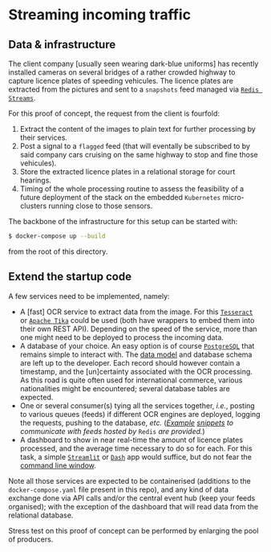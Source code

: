 # Streaming incoming traffic

## Data & infrastructure

The client company [usually seen wearing dark-blue uniforms] has recently installed
cameras on several bridges of a rather crowded highway to capture licence plates of
speeding vehicules. The licence plates are extracted from the pictures and sent to a
`snapshots` feed managed via [`Redis Streams`](https://redis.io/topics/streams-intro).

For this proof of concept, the request from the client is fourfold:

1. Extract the content of the images to plain text for further processing by their
   services.
2. Post a signal to a `flagged` feed (that will eventally be subscribed to by said
   company cars cruising on the same highway to stop and fine those vehicules).
3. Store the extracted licence plates in a relational storage for court hearings.
4. Timing of the whole processing routine to assess the feasibility of a future
   deployment of the stack on the embedded `Kubernetes` micro-clusters running close to
   those sensors.

The backbone of the infrastructure for this setup can be started with:

```bash
$ docker-compose up --build
```

from the root of this directory.

## Extend the startup code

A few services need to be implemented, namely:

* A [fast] OCR service to extract data from the image. For this
  [`Tesseract`](https://github.com/tesseract-ocr/tesseract) or
  [`Apache Tika`](https://tika.apache.org/) could be used (both have wrappers to
  embed them into their own REST API). Depending on the speed of the service, more
  than one might need to be deployed to process the incoming data.
* A database of your choice. An easy option is of course
  [`PostgreSQL`](https://www.postgresql.org/) that remains simple to interact with. The
  [data model](https://www.sqlalchemy.org/) and database schema are left up to the
  developer. Each record should however contain a timestamp, and the [un]certainty
  associated with the OCR processing. As this road is quite often used for international
  commerce, various nationalities might be encountered; several database tables are
  expected.
* One or several consumer(s) tying all the services together, _i.e._, posting to various
  queues (feeds) if different OCR engines are deployed, logging the requests, pushing to
  the database, _etc._ ([_Example_](producer/push.py) [_snippets_](consumer/pull.py)
  _to communicate with feeds hosted by_ `Redis` _are provided._)
* A dashboard to show in near real-time the amount of licence plates processed, and the
  average time necessary to do so for each. For this task, a simple
  [`Streamlit`](https://streamlit.io/) or [`Dash`](https://plotly.com/dash/) app would
  suffice, but do not fear the
  [command line window](https://github.com/FedericoCeratto/dashing).

Note all those services are expected to be containerised (additions to the
`docker-compose.yaml` file present in this repo), and any kind of data exchange done via
API calls and/or the central event hub (keep your feeds organised); with the exception of
the dashboard that will read data from the relational database.

Stress test on this proof of concept can be performed by enlarging the pool of producers.
